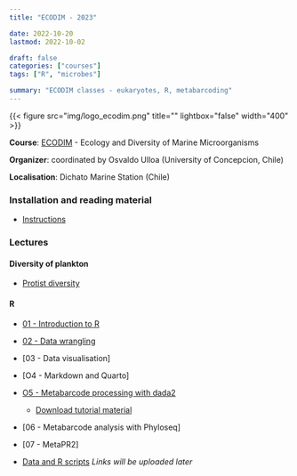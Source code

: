 ```yaml
---
title: "ECODIM - 2023"

date: 2022-10-20
lastmod: 2022-10-02

draft: false
categories: ["courses"]
tags: ["R", "microbes"]

summary: "ECODIM classes - eukaryotes, R, metabarcoding"
---
```


{{< figure src="img/logo_ecodim.png" title="" lightbox="false" width="400" >}}

__Course__: [ECODIM](https://ecodim.imo-chile.cl) - Ecology and Diversity of Marine Microorganisms

__Organizer__: coordinated by Osvaldo Ulloa (University of Concepcion, Chile)

__Localisation__: Dichato Marine Station (Chile)

### Installation and reading material
* [Instructions](https://daniel-vaulot.fr/html/course-ecodim-2023/00-R-syllabus.html)

### Lectures

#### Diversity of plankton
* [Protist diversity](https://daniel-vaulot.fr/html/course-ecodim-2023/protist-diversity.html) 
  
#### R
* [01 - Introduction to R](https://daniel-vaulot.fr/html/course-ecodim-2023/01-R-intro.html) 
* [02 - Data wrangling](https://daniel-vaulot.fr/html/course-ecodim-2023/02-R-data-wrangling.html)
* [03 - Data visualisation]
* [O4 - Markdown and Quarto]
* [O5 - Metabarcode processing with dada2](https://daniel-vaulot.fr/html/course-ecodim-2023/R_dada2_tutorial.html)
  * [Download tutorial material](https://github.com/vaulot/metabarcodes_tutorials_2023)
* [06 - Metabarcode analysis with Phyloseq]
* [07 - MetaPR2]


* [Data and R scripts](https://github.com/vaulot/data.zip)
_Links will be uploaded later_





